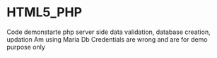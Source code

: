 # HTML5_PHP

Code demonstarte php server side data validation, database creation, updation
Am using Maria Db
Credentials are wrong and are for demo purpose only
